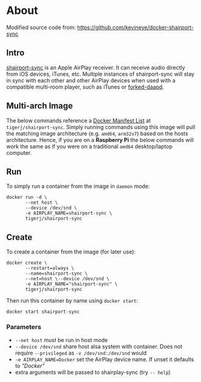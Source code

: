 # About
Modified source code from: https://github.com/kevineye/docker-shairport-sync

## Intro
[shairport-sync](https://github.com/mikebrady/shairport-sync) is an Apple
AirPlay receiver. It can receive audio directly from iOS devices, iTunes, etc.
Multiple instances of shairport-sync will stay in sync with each other and other
AirPlay devices when used with a compatible multi-room player, such as iTunes or
[forked-daapd](https://github.com/jasonmc/forked-daapd).

## Multi-arch Image
The below commands reference a
[Docker Manifest List](https://docs.docker.com/engine/reference/commandline/manifest/)
at `tigerj/shairport-sync`. Simply running commands using this image will pull
the matching image architecture (e.g. `amd64`, `arm32v7`) based on the hosts
architecture. Hence, if you are on a **Raspberry Pi** the below commands will
work the same as if you were on a traditional `amd64` desktop/laptop computer.

## Run
To simply run a container from the image in `daemon` mode:
```
docker run -d \
       --net host \
       --device /dev/snd \
       -e AIRPLAY_NAME=shairport-sync \
       tigerj/shairport-sync
```

## Create
To create a container from the image (for later use):
```
docker create \
       --restart=always \
       --name=shairport-sync \
       --net=host \--device /dev/snd \
       -e AIRPLAY_NAME="shairport-sync" \
       tigerj/shairport-sync
```
Then run this container by name using `docker start`:
```
docker start shairport-sync
```

### Parameters
* `--net host` must be run in host mode
* `--device /dev/snd` share host alsa system with container. Does not require
`--privileged` as `-v /dev/snd:/dev/snd` would
* `-e AIRPLAY_NAME=Docker` set the AirPlay device name. If unset it defaults to
*"Docker"*
* extra arguments will be passed to shairplay-sync (try `-- help`)
